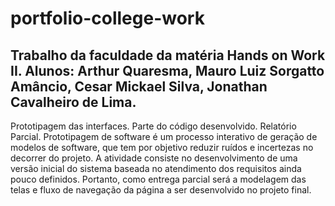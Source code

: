 # portfolio-college-work
Trabalho da faculdade da matéria Hands on Work II. 
Alunos: Arthur Quaresma, Mauro Luiz Sorgatto Amâncio, Cesar Mickael Silva, Jonathan Cavalheiro de Lima.
-----------------------------------------------------------------

Prototipagem das interfaces.
Parte do código desenvolvido.
Relatório Parcial.
Prototipagem de software é um processo interativo de geração de modelos de software,
que tem por objetivo reduzir ruídos e incertezas no decorrer do projeto. A atividade consiste no
desenvolvimento de uma versão inicial do sistema baseada no atendimento dos requisitos ainda
pouco definidos. Portanto, como entrega parcial será a modelagem das telas e fluxo de navegação
da página a ser desenvolvido no projeto final.

